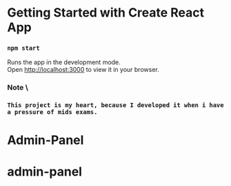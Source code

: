 # Getting Started with Create React App

### `npm start`

Runs the app in the development mode.\
Open [http://localhost:3000](http://localhost:3000) to view it in your browser.

### Note \

### `This project is my heart, because I developed it when i have a pressure of mids exams.`
# Admin-Panel
# admin-panel

